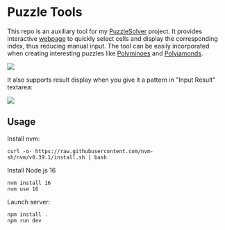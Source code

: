 # Puzzle Tools

This repo is an auxiliary tool for my [PuzzleSolver](https://github.com/SmilingWayne/PuzzleSolver) project. It provides interactive [webpage](https://smilingwayne.github.io/PuzzleTools/) to quickly select cells and display the corresponding index, thus reducing manual input. The tool can be easily incorporated when creating interesting puzzles like [Polyminoes](https://puzzler.sourceforge.net/docs/polyominoes-intro.html) and [Polyiamonds](https://puzzler.sourceforge.net/docs/polyiamonds.html).

![](https://cdn.jsdelivr.net/gh/SmilingWayne/picsrepo/202505312107336.png)

It also supports result display when you give it a pattern in "Input Result" textarea:

![](https://cdn.jsdelivr.net/gh/SmilingWayne/picsrepo/202505312108902.png)

## Usage

Install nvm: 

```shell
curl -o- https://raw.githubusercontent.com/nvm-sh/nvm/v0.39.1/install.sh | bash
```

Install Node.js 16


```shell
nvm install 16
nvm use 16
```

Launch server:

```shell
npm install .
npm run dev
```